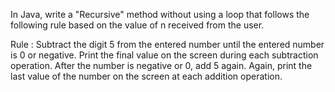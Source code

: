 In Java, write a "Recursive" method without using a loop that follows the following rule based on the value of n received from the user.

Rule : Subtract the digit 5 from the entered number until the entered number is 0 or negative. Print the final value on the screen during each subtraction operation. 
After the number is negative or 0, add 5 again. Again, print the last value of the number on the screen at each addition operation.
